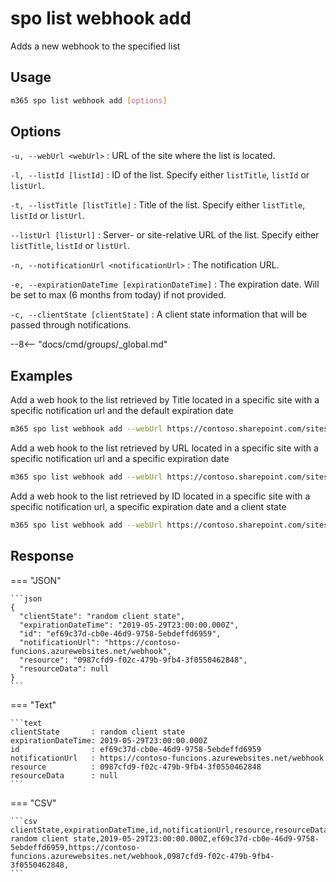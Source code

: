 # spo list webhook add

Adds a new webhook to the specified list

## Usage

```sh
m365 spo list webhook add [options]
```

## Options

`-u, --webUrl <webUrl>`
: URL of the site where the list is located.

`-l, --listId [listId]`
: ID of the list. Specify either `listTitle`, `listId` or `listUrl`.

`-t, --listTitle [listTitle]`
: Title of the list. Specify either `listTitle`, `listId` or `listUrl`.

`--listUrl [listUrl]`
: Server- or site-relative URL of the list. Specify either `listTitle`, `listId` or `listUrl`.

`-n, --notificationUrl <notificationUrl>`
: The notification URL.

`-e, --expirationDateTime [expirationDateTime]`
: The expiration date. Will be set to max (6 months from today) if not provided.

`-c, --clientState [clientState]`
: A client state information that will be passed through notifications.

--8<-- "docs/cmd/groups/_global.md"

## Examples

Add a web hook to the list retrieved by Title located in a specific site with a specific notification url and the default expiration date

```sh
m365 spo list webhook add --webUrl https://contoso.sharepoint.com/sites/ninja --listTitle Documents --notificationUrl https://contoso-funcions.azurewebsites.net/webhook
```

Add a web hook to the list retrieved by URL located in a specific site with a specific notification url and a specific expiration date

```sh
m365 spo list webhook add --webUrl https://contoso.sharepoint.com/sites/ninja --listUrl '/sites/ninja/Documents' --notificationUrl https://contoso-funcions.azurewebsites.net/webhook --expirationDateTime 2019-01-21
```

Add a web hook to the list retrieved by ID located in a specific site with a specific notification url, a specific expiration date and a client state


```sh
m365 spo list webhook add --webUrl https://contoso.sharepoint.com/sites/ninja --listId '3d6aefa0-f438-4789-b0cd-6e865f5d65b5' --notificationUrl https://contoso-funcions.azurewebsites.net/webhook --expirationDateTime '2019-03-02T18:15' --clientState "Hello State!"
```

## Response

=== "JSON"

    ```json
    {
      "clientState": "random client state",
      "expirationDateTime": "2019-05-29T23:00:00.000Z",
      "id": "ef69c37d-cb0e-46d9-9758-5ebdeffd6959",
      "notificationUrl": "https://contoso-funcions.azurewebsites.net/webhook",
      "resource": "0987cfd9-f02c-479b-9fb4-3f0550462848",
      "resourceData": null
    }
    ```

=== "Text"

    ```text
    clientState       : random client state
    expirationDateTime: 2019-05-29T23:00:00.000Z
    id                : ef69c37d-cb0e-46d9-9758-5ebdeffd6959
    notificationUrl   : https://contoso-funcions.azurewebsites.net/webhook
    resource          : 0987cfd9-f02c-479b-9fb4-3f0550462848
    resourceData      : null
    ```

=== "CSV"

    ```csv
    clientState,expirationDateTime,id,notificationUrl,resource,resourceData
    random client state,2019-05-29T23:00:00.000Z,ef69c37d-cb0e-46d9-9758-5ebdeffd6959,https://contoso-funcions.azurewebsites.net/webhook,0987cfd9-f02c-479b-9fb4-3f0550462848,
    ```
